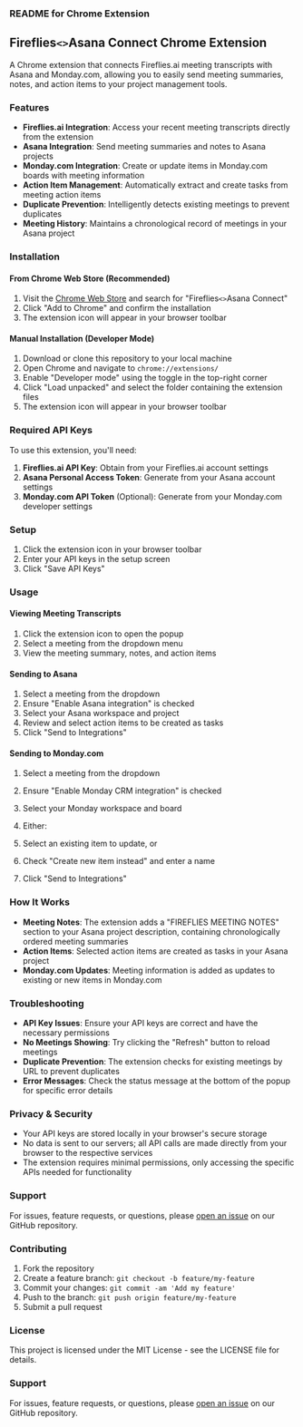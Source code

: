 ### README for Chrome Extension

## Fireflies`<>`Asana Connect Chrome Extension

A Chrome extension that connects Fireflies.ai meeting transcripts with Asana and Monday.com, allowing you to easily send meeting summaries, notes, and action items to your project management tools.





### Features

- **Fireflies.ai Integration**: Access your recent meeting transcripts directly from the extension
- **Asana Integration**: Send meeting summaries and notes to Asana projects
- **Monday.com Integration**: Create or update items in Monday.com boards with meeting information
- **Action Item Management**: Automatically extract and create tasks from meeting action items
- **Duplicate Prevention**: Intelligently detects existing meetings to prevent duplicates
- **Meeting History**: Maintains a chronological record of meetings in your Asana project


### Installation

#### From Chrome Web Store (Recommended)

1. Visit the [Chrome Web Store](https://chrome.google.com/webstore) and search for "Fireflies`<>`Asana Connect"
2. Click "Add to Chrome" and confirm the installation
3. The extension icon will appear in your browser toolbar


#### Manual Installation (Developer Mode)

1. Download or clone this repository to your local machine
2. Open Chrome and navigate to `chrome://extensions/`
3. Enable "Developer mode" using the toggle in the top-right corner
4. Click "Load unpacked" and select the folder containing the extension files
5. The extension icon will appear in your browser toolbar


### Required API Keys

To use this extension, you'll need:

1. **Fireflies.ai API Key**: Obtain from your Fireflies.ai account settings
2. **Asana Personal Access Token**: Generate from your Asana account settings
3. **Monday.com API Token** (Optional): Generate from your Monday.com developer settings


### Setup

1. Click the extension icon in your browser toolbar
2. Enter your API keys in the setup screen
3. Click "Save API Keys"


### Usage

#### Viewing Meeting Transcripts

1. Click the extension icon to open the popup
2. Select a meeting from the dropdown menu
3. View the meeting summary, notes, and action items


#### Sending to Asana

1. Select a meeting from the dropdown
2. Ensure "Enable Asana integration" is checked
3. Select your Asana workspace and project
4. Review and select action items to be created as tasks
5. Click "Send to Integrations"


#### Sending to Monday.com

1. Select a meeting from the dropdown
2. Ensure "Enable Monday CRM integration" is checked
3. Select your Monday workspace and board
4. Either:

1. Select an existing item to update, or
2. Check "Create new item instead" and enter a name



5. Click "Send to Integrations"


### How It Works

- **Meeting Notes**: The extension adds a "FIREFLIES MEETING NOTES" section to your Asana project description, containing chronologically ordered meeting summaries
- **Action Items**: Selected action items are created as tasks in your Asana project
- **Monday.com Updates**: Meeting information is added as updates to existing or new items in Monday.com


### Troubleshooting

- **API Key Issues**: Ensure your API keys are correct and have the necessary permissions
- **No Meetings Showing**: Try clicking the "Refresh" button to reload meetings
- **Duplicate Prevention**: The extension checks for existing meetings by URL to prevent duplicates
- **Error Messages**: Check the status message at the bottom of the popup for specific error details


### Privacy & Security

- Your API keys are stored locally in your browser's secure storage
- No data is sent to our servers; all API calls are made directly from your browser to the respective services
- The extension requires minimal permissions, only accessing the specific APIs needed for functionality


### Support

For issues, feature requests, or questions, please [open an issue](https://github.com/yourusername/fireflies-asana-connect/issues) on our GitHub repository.


### Contributing

1. Fork the repository
2. Create a feature branch: `git checkout -b feature/my-feature`
3. Commit your changes: `git commit -am 'Add my feature'`
4. Push to the branch: `git push origin feature/my-feature`
5. Submit a pull request


### License

This project is licensed under the MIT License - see the LICENSE file for details.

### Support

For issues, feature requests, or questions, please [open an issue](https://github.com/yourusername/fireflies-integration-portal/issues) on our GitHub repository.